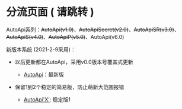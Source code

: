 # 分流页面 ( 请跳转 )

AutoApi系列：~~AutoApi(v1.0)~~、~~AutoApiSecret(v2.0)~~、~~AutoApiSR(v3.0)~~、~~AutoApiS(v4.0)~~、~~AutoApiP(v5.0)~~、AutoApi(v6.0)

新版本系统 (2021-2-9采用)：

* 以后更新都在AutoApi，采用v0.0版本号覆盖式更新
     * [AutoApi](https://github.com/wangziyingwen/AutoApi)：最新版
     
* 保留1到2个稳定的简易版，防止萌新大范围报错
     * [AutoApi'X'](https://github.com/wangziyingwen/AutoApiP): 稳定版1

